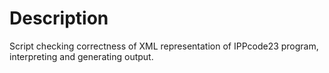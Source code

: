 # Description
Script checking correctness of XML representation of IPPcode23 program, interpreting and generating output.
